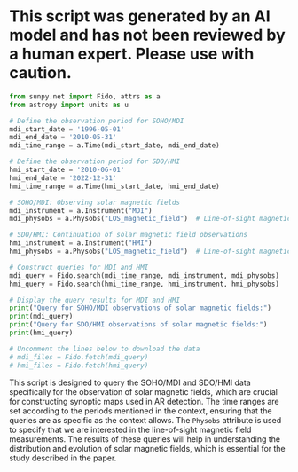 # This script was generated by an AI model and has not been reviewed by a human expert. Please use with caution.

```python
from sunpy.net import Fido, attrs as a
from astropy import units as u

# Define the observation period for SOHO/MDI
mdi_start_date = '1996-05-01'
mdi_end_date = '2010-05-31'
mdi_time_range = a.Time(mdi_start_date, mdi_end_date)

# Define the observation period for SDO/HMI
hmi_start_date = '2010-06-01'
hmi_end_date = '2022-12-31'
hmi_time_range = a.Time(hmi_start_date, hmi_end_date)

# SOHO/MDI: Observing solar magnetic fields
mdi_instrument = a.Instrument("MDI")
mdi_physobs = a.Physobs("LOS_magnetic_field")  # Line-of-sight magnetic field

# SDO/HMI: Continuation of solar magnetic field observations
hmi_instrument = a.Instrument("HMI")
hmi_physobs = a.Physobs("LOS_magnetic_field")  # Line-of-sight magnetic field

# Construct queries for MDI and HMI
mdi_query = Fido.search(mdi_time_range, mdi_instrument, mdi_physobs)
hmi_query = Fido.search(hmi_time_range, hmi_instrument, hmi_physobs)

# Display the query results for MDI and HMI
print("Query for SOHO/MDI observations of solar magnetic fields:")
print(mdi_query)
print("Query for SDO/HMI observations of solar magnetic fields:")
print(hmi_query)

# Uncomment the lines below to download the data
# mdi_files = Fido.fetch(mdi_query)
# hmi_files = Fido.fetch(hmi_query)
```

This script is designed to query the SOHO/MDI and SDO/HMI data specifically for the observation of solar magnetic fields, which are crucial for constructing synoptic maps used in AR detection. The time ranges are set according to the periods mentioned in the context, ensuring that the queries are as specific as the context allows. The `Physobs` attribute is used to specify that we are interested in the line-of-sight magnetic field measurements. The results of these queries will help in understanding the distribution and evolution of solar magnetic fields, which is essential for the study described in the paper.

